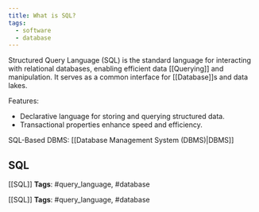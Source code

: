 ```yaml
---
title: What is SQL?
tags:
  - software
  - database
---
```

Structured Query Language (SQL) is the standard language for interacting with relational databases, enabling efficient data [[Querying]] and manipulation. It serves as a common interface for [[Database]]s and data lakes.

Features: 
  - Declarative language for storing and querying structured data.
  - Transactional properties enhance speed and efficiency.
  
SQL-Based DBMS: [[Database Management System (DBMS)|DBMS]]



## SQL
 [[SQL]]
   **Tags**: #query_language, #database



[[SQL]]
   **Tags**: #query_language, #database